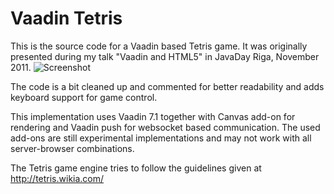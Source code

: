 Vaadin Tetris
=============

This is the source code for a Vaadin based Tetris game. It was originally presented during my talk "Vaadin and HTML5" in JavaDay Riga, November 2011.
![Screenshot](https://github.com/samie/JavaDayRiga2011/raw/60f157a842f8473f45f5436c1890da1aafc73779/vaadin-tetris-javadayriga2011.png)

The code is a bit cleaned up and commented for better readability and adds keyboard support for game control.

This implementation uses Vaadin 7.1 together with Canvas add-on for rendering and Vaadin push for websocket based communication. The used add-ons are still experimental 
implementations and may not work with all server-browser combinations. 

The Tetris game engine tries to follow the guidelines given at  http://tetris.wikia.com/

